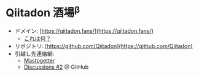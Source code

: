 # Qiitadon 酒場<sup>β</sup>

- ドメイン: [https://qiitadon.fans/](https://qiitadon.fans/)
  - [これは何？](https://github.com/Qiitadon/qiitadon.github.com/discussions/1)
- リポジトリ: [https://github.com/Qiitadon](https://github.com/Qiitadon)
- 引越し先連絡網:
  - [Mastogetter](https://qithub-bot.github.io/mastogetter/p.html?i=https://qiitadon.com&t=6evqu_43j7wrk,6evqw_3ew707q,6evr0_2vi6cnz,6evr2_2pknv4j,6evr6_7l3q53,6evr7_32k76vb,6evr9_188h44d,6evra_o1n75n,6evrb_1fbme25,6evrb_7oj1he,6evrd_3c5r0e,6evre_3bbn23q,6evrf_15ryxw8,6evrj_1rwcd1x,6evrp_2qik6yi,6evrv_26upte6,6evs0_6ftq02,6evs0_3py6oui,6evs6_10wafkk,6evsa_123h942,6evsk_4dosjfs,6evtd_1zj8ix6,6evto_3sz2t75,6evsk_4dosjfs,6evxm_u1ui41,6ew9y_3ddyxjc,6ew5e_r0uo32,6evxv_32bon2w,6ew9s_42g9qzt,6ew8n_2kwpddu)
  -  [Discussions #2](https://github.com/Qiitadon/qiitadon.github.com/discussions/2) @ GitHub

